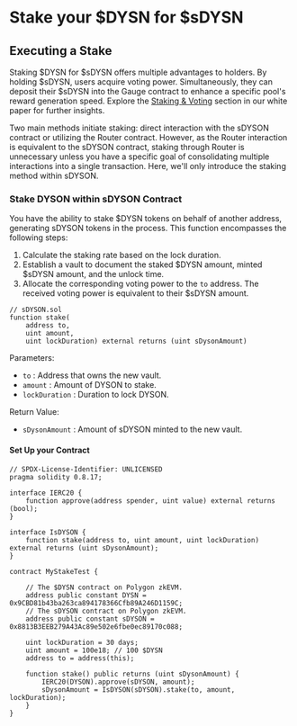 # Stake your $DYSN for $sDYSN

## Executing a Stake

Staking $DYSN for $sDYSN offers multiple advantages to holders. By holding $sDYSN, users acquire voting power. Simultaneously, they can deposit their $sDYSN into the Gauge contract to enhance a specific pool's reward generation speed. Explore the [Staking & Voting](https://docs.dyson.finance/mechanisms/staking-and-voting) section in our white paper for further insights.

Two main methods initiate staking: direct interaction with the sDYSON contract or utilizing the Router contract. However, as the Router interaction is equivalent to the sDYSON contract, staking through Router is unnecessary unless you have a specific goal of consolidating multiple interactions into a single transaction. Here, we'll only introduce the staking method within sDYSON.

### Stake DYSON within sDYSON Contract&#x20;

You have the ability to stake $DYSN tokens on behalf of another address, generating sDYSON tokens in the process. This function encompasses the following steps:

1. Calculate the staking rate based on the lock duration.
2. Establish a vault to document the staked $DYSN amount, minted $sDYSN amount, and the unlock time.
3. Allocate the corresponding voting power to the `to` address. The received voting power is equivalent to their $sDYSN amount.

```solidity
// sDYSON.sol
function stake(
    address to, 
    uint amount, 
    uint lockDuration) external returns (uint sDysonAmount)
```

Parameters:

* `to` : Address that owns the new vault.
* `amount` : Amount of DYSON to stake.
* `lockDuration` : Duration to lock DYSON.

Return Value:

* `sDysonAmount` : Amount of sDYSON minted to the new vault.

#### Set Up your Contract

```solidity
// SPDX-License-Identifier: UNLICENSED
pragma solidity 0.8.17;

interface IERC20 {
    function approve(address spender, uint value) external returns (bool);
}

interface IsDYSON {
    function stake(address to, uint amount, uint lockDuration) external returns (uint sDysonAmount);
}

contract MyStakeTest {

    // The $DYSN contract on Polygon zkEVM.
    address public constant DYSN = 0x9CBD81b43ba263ca894178366Cfb89A246D1159C;
    // The sDYSON contract on Polygon zkEVM.
    address public constant sDYSON = 0x8813B3EEB279A43Ac89e502e6fbe0ec89170c088;

    uint lockDuration = 30 days;
    uint amount = 100e18; // 100 $DYSN
    address to = address(this);

    function stake() public returns (uint sDysonAmount) {
        IERC20(DYSON).approve(sDYSON, amount);
        sDysonAmount = IsDYSON(sDYSON).stake(to, amount, lockDuration);
    }
}
```

